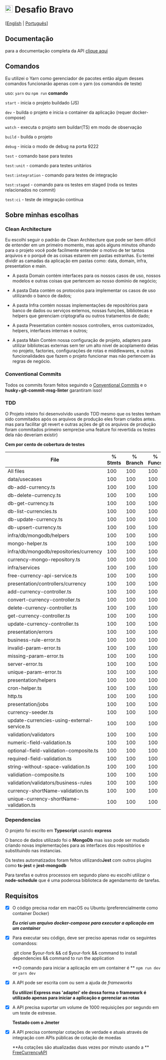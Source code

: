 # <img src="https://avatars1.githubusercontent.com/u/7063040?v=4&s=200.jpg" alt="Hurb" width="24" /> Desafio Bravo

[[English](README.md) | [Português](README.pt.md)]

## Documentação

para a documentação completa da API [clique aqui](https://studio-ws.apicur.io/sharing/704c636f-f851-4e1b-b00b-ae33b8edde20)

## Comandos

Eu utilizei o Yarn como gerenciador de pacotes então algum desses comandos funcionarão apenas com o yarn (os comandos de teste)

uso: `yarn`  ou `npm run`  **comando**

`start` - inicia o projeto buildado (JS) 

`dev` - builda o projeto e inicia o container da aplicação (requer docker-compose)

`watch`  - executa o projeto sem buildar(TS) em modo de observação

`build` - builda o projeto

`debug` - inicia o modo de debug na porta 9222

`test` -  comando base para testes

`test:unit` - comando para testes unitários

`test:integration` -  comando para testes de integração

`test:staged` -  comando para os testes em staged (roda os testes relacionados no commit)

`test:ci` - teste de integração contínua

## Sobre minhas escolhas

### Clean Architecture

Eu escolhi seguir o padrão de Clean Architecture que pode ser bem difícil de entender em um primeiro momento, mas após alguns minutos olhando para o projeto você pode facilmente entender o motivo de ter tantos arquivos e o porquê de as coisas estarem em pastas estranhas. Eu tentei dividir as camadas da aplicação em pastas como: data, domain, infra, presentation e main.



- A pasta Domain contém interfaces para os nossos casos de uso, nossos modelos e outras coisas que pertencem  ao nosso domínio de negócio;

- A pasta Data contém os protocolos para implementar os casos de uso utilizando o banco de dados;

- A pasta Infra contém nossas implementações de repositórios para banco de dados ou serviços externos, nossas funções, bibliotecas e helpers que gerenciam criptografia ou outros tratamentos de dado;

- A pasta Presentation contém nossos controllers, erros customizados, helpers, interfaces internas e outros;

- A pasta Main Contém nossa configuração de projeto, adapters para utilizar bibliotecas externas sem ter um alto nivel de acoplamento delas no projeto, factories, configurações de rotas e middlewares, e outras funcionalidades que fazem o projeto funcionar mas não pertencem às regras de negócio.

  

### Conventional Commits

Todos os commits foram feitos seguindo o  [Conventional Commits](https://www.conventionalcommits.org/en/v1.0.0/) e o  **husky**+**git-commit-msg-linter** garantiram isso!

### TDD

O Projeto inteiro foi desenvolvido usando TDD mesmo que os testes tenham sido commitados após os arquivos de produção eles foram criados antes. mas para facilitar git revert e outras ações de git os arquivos de produção foram commitados primeiro sempre(se uma feature foi revertida os testes dela não deveriam existir)

**Cem por cento de cobertura de testes**

| File                                        | % Stmts | % Branch | % Funcs | % Lines | Uncovered Line #s |
| ------------------------------------------- | ------- | -------- | ------- | ------- | ----------------- |
| All files                                   | 100     | 100      | 100     | 100     |                   |
| data/usecases                               | 100     | 100      | 100     | 100     |                   |
| db-add-currency.ts                          | 100     | 100      | 100     | 100     |                   |
| db-delete-currency.ts                       | 100     | 100      | 100     | 100     |                   |
| db-get-currency.ts                          | 100     | 100      | 100     | 100     |                   |
| db-list-currencies.ts                       | 100     | 100      | 100     | 100     |                   |
| db-update-currency.ts                       | 100     | 100      | 100     | 100     |                   |
| db-upsert-currency.ts                       | 100     | 100      | 100     | 100     |                   |
| infra/db/mongodb/helpers                    | 100     | 100      | 100     | 100     |                   |
| mongo-helper.ts                             | 100     | 100      | 100     | 100     |                   |
| infra/db/mongodb/repositories/currency      | 100     | 100      | 100     | 100     |                   |
| currency-mongo-repository.ts                | 100     | 100      | 100     | 100     |                   |
| infra/services                              | 100     | 100      | 100     | 100     |                   |
| free-currency-api-service.ts                | 100     | 100      | 100     | 100     |                   |
| presentation/controllers/currency           | 100     | 100      | 100     | 100     |                   |
| add-currency-controller.ts                  | 100     | 100      | 100     | 100     |                   |
| convert-currency-controller.ts              | 100     | 100      | 100     | 100     |                   |
| delete-currency-controller.ts               | 100     | 100      | 100     | 100     |                   |
| get-currency-controller.ts                  | 100     | 100      | 100     | 100     |                   |
| update-currency-controller.ts               | 100     | 100      | 100     | 100     |                   |
| presentation/errors                         | 100     | 100      | 100     | 100     |                   |
| business-rule-error.ts                      | 100     | 100      | 100     | 100     |                   |
| invalid-param-error.ts                      | 100     | 100      | 100     | 100     |                   |
| missing-param-error.ts                      | 100     | 100      | 100     | 100     |                   |
| server-error.ts                             | 100     | 100      | 100     | 100     |                   |
| unique-param-error.ts                       | 100     | 100      | 100     | 100     |                   |
| presentation/helpers                        | 100     | 100      | 100     | 100     |                   |
| cron-helper.ts                              | 100     | 100      | 100     | 100     |                   |
| http.ts                                     | 100     | 100      | 100     | 100     |                   |
| presentation/jobs                           | 100     | 100      | 100     | 100     |                   |
| currency-seeder.ts                          | 100     | 100      | 100     | 100     |                   |
| update-currencies-using-external-service.ts | 100     | 100      | 100     | 100     |                   |
| validation/validators                       | 100     | 100      | 100     | 100     |                   |
| numeric-field-validation.ts                 | 100     | 100      | 100     | 100     |                   |
| optional-field-validation-composite.ts      | 100     | 100      | 100     | 100     |                   |
| required-field-validation.ts                | 100     | 100      | 100     | 100     |                   |
| string-without-space-validation.ts          | 100     | 100      | 100     | 100     |                   |
| validiation-composite.ts                    | 100     | 100      | 100     | 100     |                   |
| validation/validators/business-rules        | 100     | 100      | 100     | 100     |                   |
| currency-shortName-validation.ts            | 100     | 100      | 100     | 100     |                   |
| unique-currency-shortName-validation.ts     | 100     | 100      | 100     | 100     |                   |
### Dependencias

O projeto foi escrito em **Typescript** usando **express** 

O banco de dados utilizado foi o  **MongoDb** mas isso pode ser mudado criando novas implementações para as interfaces dos repositórios e substituindo nas instancias.

Os testes automatizados foram feitos utilizando**Jest** com outros plugins como **ts-jest** e **jest-mongodb**

Para tarefas e outros processos em segundo plano eu escolhi utilizar o **node-schedule** que é uma poderosa biblioteca de agendamento de tarefas.



## Requisitos

- [x] O código precisa rodar em macOS ou Ubuntu (preferencialmente como container Docker)

     ***Eu criei um arquivo docker-compose para executar a aplicação em um container***

- [x] Para executar seu código, deve ser preciso apenas rodar os seguintes comandoss: 

  ​		git clone \$your-fork  &&  cd \$your-fork &&  command to install dependencies &&  command to run the application

  **O comando para iniciar a aplicação em um container é ** `npm run dev` or `yarn dev`

- [x] A API pode ser escrita com ou sem a ajuda de *frameworks*

  **Eu utilizei Express mas 'adaptei'  ele dessa forma o framework é utilizado apenas para iniciar a aplicação e gerenciar as rotas**

- [x] A API precisa suportar um volume de 1000 requisições por segundo em um teste de estresse.

  **Testado com o  Jmeter**

- [x] A API precisa contemplar cotações de verdade e atuais através de integração com APIs públicas de cotação de moedas

  **As cotações são atualizadas duas vezes por minuto usando a ** [FreeCurrencyAPI](https://freecurrencyapi.net)


